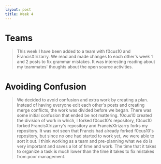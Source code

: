 ```yaml
---
layout: post
title: Week 4
---
```


# Teams
> This week I have been added to a team with f0cus10 and FrancisXIrizarry. We read and made
> changes to each other's week 1 and 2 posts to fix grammar mistakes. It was interesting reading about
> my teammates' thoughts about the open source activities. 

# Avoiding Confusion
> We decided to avoid confusion and extra work by creating a plan. Instead of having everyone edit each other's posts
> and creating merge conflicts, the work was divided before we began. There was some initial confusion that ended
> be not mattering. f0cus10 created the division of work in which, I forked f0cus10's repository, f0cus10 forked
> FrancisXIrizarry's repository and FrancisXIrizarry forks my repository. It was not seen that Francis had
> already forked f0cus10's repository, but since no one had started to work yet, we were able to sort it out. I think
> working as a team and pre-planning what we do is very important and saves a lot of time and work. The time that it
> takes to organize a task is much lower than the time it takes to fix mistakes from poor management.


